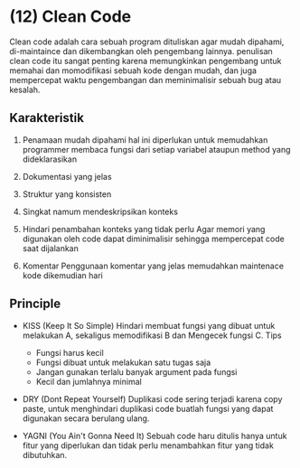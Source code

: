 # (12) Clean Code #
Clean code adalah cara sebuah program dituliskan agar mudah dipahami, di-maintaince dan dikembangkan oleh pengembang lainnya. penulisan clean code itu sangat penting karena memungkinkan pengembang untuk memahai dan momodifikasi sebuah kode dengan mudah, dan juga mempercepat waktu pengembangan dan meminimalisir sebuah bug atau kesalah.
## Karakteristik ##
1. Penamaan mudah dipahami
  hal ini diperlukan untuk memudahkan programmer membaca fungsi dari setiap variabel ataupun method yang dideklarasikan
2. Dokumentasi yang jelas
3. Struktur yang konsisten
  
4. Singkat namum mendeskripsikan konteks
  
5. Hindari penambahan konteks yang tidak perlu
  Agar memori yang digunakan oleh code dapat diminimalisir sehingga mempercepat code saat dijalankan
6. Komentar
  Penggunaan komentar yang jelas memudahkan maintenace kode dikemudian hari
  
  ## Principle ##
  - KISS (Keep It So Simple)
    Hindari membuat fungsi yang dibuat untuk melakukan A, sekaligus memodifikasi B dan Mengecek fungsi C.
    Tips
    - Fungsi harus kecil
    - Fungsi dibuat untuk melakukan satu tugas saja
    - Jangan gunakan terlalu banyak argument pada fungsi
    - Kecil dan jumlahnya minimal
    
  - DRY (Dont Repeat Yourself)
    Duplikasi code sering terjadi karena copy paste, untuk menghindari duplikasi code buatlah fungsi yang dapat digunakan secara berulang ulang.
  - YAGNI (You Ain't Gonna Need It)
    Sebuah code haru ditulis hanya untuk fitur yang diperlukan dan tidak perlu menambahkan fitur yang tidak dibutuhkan.
    
  
    
